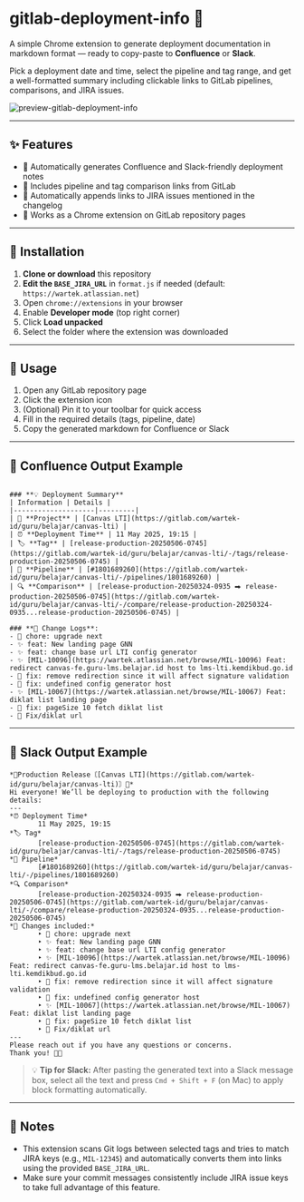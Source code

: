 # gitlab-deployment-info 🧩

A simple Chrome extension to generate deployment documentation in markdown format — ready to copy-paste to **Confluence** or **Slack**.

Pick a deployment date and time, select the pipeline and tag range, and get a well-formatted summary including clickable links to GitLab pipelines, comparisons, and JIRA issues.

![preview-gitlab-deployment-info](https://github.com/user-attachments/assets/1c8e030c-56f0-4f2a-b034-5f3b5df44ab2)

---

## ✨ Features

- 📝 Automatically generates Confluence and Slack-friendly deployment notes
- 🔗 Includes pipeline and tag comparison links from GitLab
- 🧠 Automatically appends links to JIRA issues mentioned in the changelog
- 🧩 Works as a Chrome extension on GitLab repository pages

---

## 🔧 Installation

1. **Clone or download** this repository
2. **Edit the `BASE_JIRA_URL`** in `format.js` if needed (default: `https://wartek.atlassian.net`)
3. Open `chrome://extensions` in your browser
4. Enable **Developer mode** (top right corner)
5. Click **Load unpacked**
6. Select the folder where the extension was downloaded

---

## 🚀 Usage

1. Open any GitLab repository page
2. Click the extension icon
3. (Optional) Pin it to your toolbar for quick access
4. Fill in the required details (tags, pipeline, date)
5. Copy the generated markdown for Confluence or Slack

---

## 📄 Confluence Output Example

```

### **💡 Deployment Summary**
| Information | Details |
|--------------------|---------|
| 🏡 **Project** | [Canvas LTI](https://gitlab.com/wartek-id/guru/belajar/canvas-lti) |
| ⏰ **Deployment Time** | 11 May 2025, 19:15 |
| 🏷️ **Tag** | [release-production-20250506-0745](https://gitlab.com/wartek-id/guru/belajar/canvas-lti/-/tags/release-production-20250506-0745) |
| 🔗 **Pipeline** | [#1801689260](https://gitlab.com/wartek-id/guru/belajar/canvas-lti/-/pipelines/1801689260) |
| 🔍 **Comparison** | [release-production-20250324-0935 ⮕ release-production-20250506-0745](https://gitlab.com/wartek-id/guru/belajar/canvas-lti/-/compare/release-production-20250324-0935...release-production-20250506-0745) |

### **📝 Change Logs**:
- 🔧 chore: upgrade next
- ✨ feat: New landing page GNN
- ✨ feat: change base url LTI config generator
- ✨ [MIL-10096](https://wartek.atlassian.net/browse/MIL-10096) Feat: redirect canvas-fe.guru-lms.belajar.id host to lms-lti.kemdikbud.go.id
- 🐞 fix: remove redirection since it will affect signature validation
- 🐞 fix: undefined config generator host
- ✨ [MIL-10067](https://wartek.atlassian.net/browse/MIL-10067) Feat: diklat list landing page
- 🐞 fix: pageSize 10 fetch diklat list
- 🐞 Fix/diklat url
```

---

## 💬 Slack Output Example

```
*🚀Production Release〘[Canvas LTI](https://gitlab.com/wartek-id/guru/belajar/canvas-lti)〙🚀*
Hi everyone! We’ll be deploying to production with the following details:
---
*⏰ Deployment Time*
       11 May 2025, 19:15
*🏷️ Tag*
       [release-production-20250506-0745](https://gitlab.com/wartek-id/guru/belajar/canvas-lti/-/tags/release-production-20250506-0745)
*🔗 Pipeline*
       [#1801689260](https://gitlab.com/wartek-id/guru/belajar/canvas-lti/-/pipelines/1801689260)
*🔍 Comparison*
       [release-production-20250324-0935 ⮕ release-production-20250506-0745](https://gitlab.com/wartek-id/guru/belajar/canvas-lti/-/compare/release-production-20250324-0935...release-production-20250506-0745)
*📝 Changes included:*
       ‣ 🔧 chore: upgrade next
       ‣ ✨ feat: New landing page GNN
       ‣ ✨ feat: change base url LTI config generator
       ‣ ✨ [MIL-10096](https://wartek.atlassian.net/browse/MIL-10096) Feat: redirect canvas-fe.guru-lms.belajar.id host to lms-lti.kemdikbud.go.id
       ‣ 🐞 fix: remove redirection since it will affect signature validation
       ‣ 🐞 fix: undefined config generator host
       ‣ ✨ [MIL-10067](https://wartek.atlassian.net/browse/MIL-10067) Feat: diklat list landing page
       ‣ 🐞 fix: pageSize 10 fetch diklat list
       ‣ 🐞 Fix/diklat url
---
Please reach out if you have any questions or concerns.
Thank you! 🚢💨
```

> 💡 **Tip for Slack:** After pasting the generated text into a Slack message box, select all the text and press `Cmd + Shift + F` (on Mac) to apply block formatting automatically.

---

## 🧠 Notes

- This extension scans Git logs between selected tags and tries to match JIRA keys (e.g., `MIL-12345`) and automatically converts them into links using the provided `BASE_JIRA_URL`.
- Make sure your commit messages consistently include JIRA issue keys to take full advantage of this feature.
